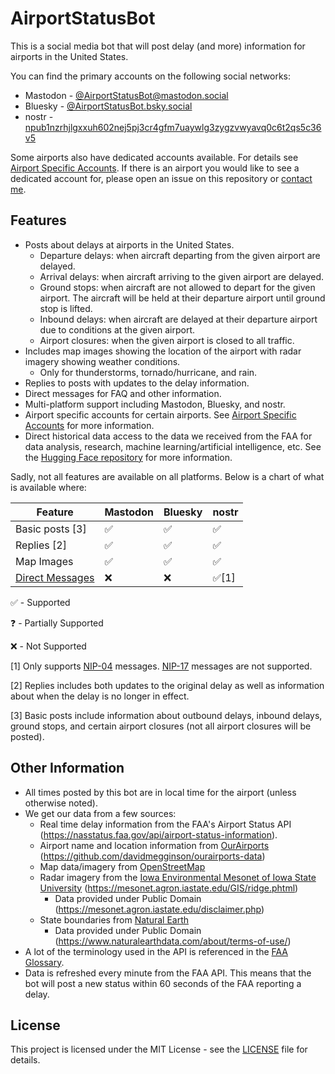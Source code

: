 # AirportStatusBot

This is a social media bot that will post delay (and more) information for airports in the United States.

You can find the primary accounts on the following social networks:

- Mastodon - [@AirportStatusBot@mastodon.social](https://mastodon.social/@AirportStatusBot)
- Bluesky - [@AirportStatusBot.bsky.social](https://bsky.app/profile/airportstatusbot.bsky.social)
- nostr - [npub1nzrhjlgxxuh602nej5pj3cr4gfm7uaywlg3zygzvwyavq0c6t2qs5c36v5](https://coracle.social/npub1nzrhjlgxxuh602nej5pj3cr4gfm7uaywlg3zygzvwyavq0c6t2qs5c36v5)

Some airports also have dedicated accounts available. For details see [Airport Specific Accounts](docs/Airport_Specific_Accounts.md). If there is an airport you would like to see a dedicated account for, please open an issue on this repository or [contact me](https://charlie.fish/contact).

## Features

- Posts about delays at airports in the United States.
	- Departure delays: when aircraft departing from the given airport are delayed.
	- Arrival delays: when aircraft arriving to the given airport are delayed.
	- Ground stops: when aircraft are not allowed to depart for the given airport. The aircraft will be held at their departure airport until ground stop is lifted.
	- Inbound delays: when aircraft are delayed at their departure airport due to conditions at the given airport.
	- Airport closures: when the given airport is closed to all traffic.
- Includes map images showing the location of the airport with radar imagery showing weather conditions.
	- Only for thunderstorms, tornado/hurricane, and rain.
- Replies to posts with updates to the delay information.
- Direct messages for FAQ and other information.
- Multi-platform support including Mastodon, Bluesky, and nostr.
- Airport specific accounts for certain airports. See [Airport Specific Accounts](docs/Airport_Specific_Accounts.md) for more information.
- Direct historical data access to the data we received from the FAA for data analysis, research, machine learning/artificial intelligence, etc. See the [Hugging Face repository](https://huggingface.co/datasets/fishcharlie/airportstatusbot-data) for more information.

Sadly, not all features are available on all platforms. Below is a chart of what is available where:

| Feature | Mastodon | Bluesky | nostr |
|---------|----------|---------|-------|
| Basic posts [3] | ✅ | ✅ | ✅ |
| Replies [2] | ✅ | ✅ | ✅ |
| Map Images | ✅ | ✅ | ✅ |
| [Direct Messages](docs/Direct_Messages.md) | ❌ | ❌ | ✅[1] |

✅ - Supported

❓ - Partially Supported

❌ - Not Supported

[1] Only supports [NIP-04](https://github.com/nostr-protocol/nips/blob/master/04.md) messages. [NIP-17](https://github.com/nostr-protocol/nips/blob/master/17.md) messages are not supported.

[2] Replies includes both updates to the original delay as well as information about when the delay is no longer in effect.

[3] Basic posts include information about outbound delays, inbound delays, ground stops, and certain airport closures (not all airport closures will be posted).

## Other Information

- All times posted by this bot are in local time for the airport (unless otherwise noted).
- We get our data from a few sources:
	- Real time delay information from the FAA's Airport Status API (https://nasstatus.faa.gov/api/airport-status-information).
	- Airport name and location information from [OurAirports](https://ourairports.com) (https://github.com/davidmegginson/ourairports-data)
	- Map data/imagery from [OpenStreetMap](https://www.openstreetmap.org)
	- Radar imagery from the [Iowa Environmental Mesonet of Iowa State University](https://mesonet.agron.iastate.edu) (https://mesonet.agron.iastate.edu/GIS/ridge.phtml)
		- Data provided under Public Domain (https://mesonet.agron.iastate.edu/disclaimer.php)
	- State boundaries from [Natural Earth](https://www.naturalearthdata.com)
		- Data provided under Public Domain (https://www.naturalearthdata.com/about/terms-of-use/)
- A lot of the terminology used in the API is referenced in the [FAA Glossary](https://www.fly.faa.gov/Products/Glossary_of_Terms/glossary_of_terms.html).
- Data is refreshed every minute from the FAA API. This means that the bot will post a new status within 60 seconds of the FAA reporting a delay.

## License

This project is licensed under the MIT License - see the [LICENSE](LICENSE) file for details.
